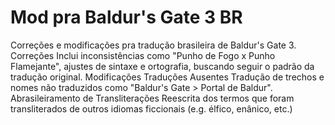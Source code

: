 # Mod pra Baldur's Gate 3 BR
Correções e modificações pra tradução brasileira de Baldur's Gate 3.
Correções 
Inclui inconsistências como "Punho de Fogo x Punho Flamejante", ajustes de sintaxe e ortografia, buscando seguir o padrão da tradução original.
Modificações 
Traduções Ausentes
Tradução de trechos e nomes não traduzidos como "Baldur's Gate > Portal de Baldur".
Abrasileiramento de Transliterações
Reescrita dos termos que foram transliterados de outros idiomas ficcionais (e.g. élfico, enânico, etc.)
